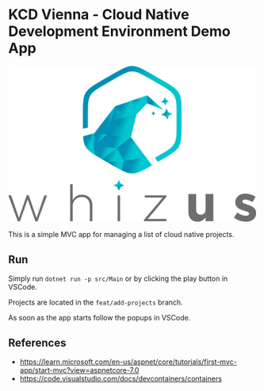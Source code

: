 # KCD Vienna - Cloud Native Development Environment Demo App

<img src="assets/logo.png" alt="drawing" width="500" />

This is a simple MVC app for managing a list of cloud native projects.

## Run

Simply run `dotnet run -p src/Main` or by clicking the play button in VSCode.

Projects are located in the `feat/add-projects` branch.

As soon as the app starts follow the popups in VSCode.

## References

- https://learn.microsoft.com/en-us/aspnet/core/tutorials/first-mvc-app/start-mvc?view=aspnetcore-7.0
- https://code.visualstudio.com/docs/devcontainers/containers